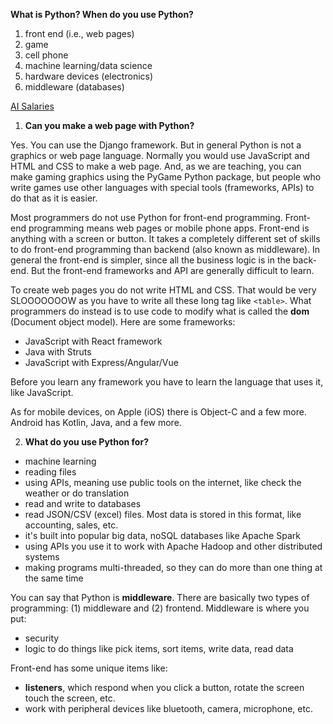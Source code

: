 **What is Python?  When do you use Python?**

1. front end (i.e., web pages)
2. game
3. cell phone
4. machine learning/data science
5. hardware devices (electronics)
6. middleware (databases)

[AI Salaries](https://www.foxbusiness.com/fox-news-tech/ai-jobs-salaries-worth-900000-report)

1.  **Can you make a web page with Python?**  

Yes.  You can use the Django framework.  But in general Python is not a graphics or web page language.  Normally you would use JavaScript and HTML and CSS to make a web page. And, as we are teaching, you can make gaming graphics using the PyGame Python package, but people who write games use other languages with special tools (frameworks, APIs) to do that as it is easier.

Most programmers do not use Python for front-end programming.  Front-end programming means web pages or mobile phone apps.  Front-end is anything with a screen or button.  It takes a completely different set of skills to do front-end programming than backend (also known as middleware).  In general the front-end is simpler, since all the business logic is in the back-end.  But the front-end frameworks and API are generally difficult to learn.  

To create web pages you do not write HTML and CSS.  That would be very SLOOOOOOOW as you have to write all these long tag like `<table>`.  What programmers do instead is to use code to modify what is called the **dom** (Document object model).  Here are some frameworks:

* JavaScript with React framework
* Java with Struts
* JavaScript with Express/Angular/Vue

Before you learn any framework you have to learn the language that uses it, like JavaScript.

As for mobile devices, on Apple (iOS) there is Object-C and a few more.  Android has Kotlin, Java, and a few more.

2.  **What do you use Python for?**

* machine learning
* reading files
* using APIs, meaning use public tools on the internet, like check the weather or do translation
* read and write to databases
* read JSON/CSV (excel) files.  Most data is stored in this format, like accounting, sales, etc.
* it's built into popular big data, noSQL databases like Apache Spark
* using APIs you use it to work with Apache Hadoop and other distributed systems
* making programs multi-threaded, so they can do more than one thing at the same time


You can say that Python is **middleware**.  There are basically two types of programming: (1) middleware and (2) frontend.  Middleware is where you put:

* security
* logic to do things like pick items, sort items, write data, read data

Front-end has some unique items like:

* **listeners**, which respond when you click a button, rotate the screen touch the screen, etc.
* work with peripheral devices like bluetooth, camera, microphone, etc.






